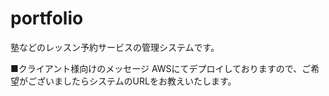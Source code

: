 # portfolio
塾などのレッスン予約サービスの管理システムです。


■クライアント様向けのメッセージ
AWSにてデプロイしておりますので、ご希望がございましたらシステムのURLをお教えいたします。
